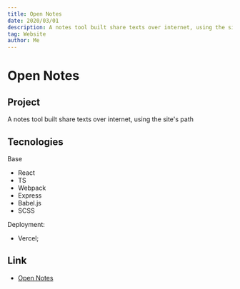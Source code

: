```yaml
---
title: Open Notes
date: 2020/03/01
description: A notes tool built share texts over internet, using the site's path
tag: Website
author: Me
---
```


# Open Notes

## Project

A notes tool built share texts over internet, using the site's path

## Tecnologies

Base

- React
- TS
- Webpack
- Express
- Babel.js
- SCSS

Deployment:

- Vercel;

## Link

- [Open Notes](https://interatcontabil.com.br/)
